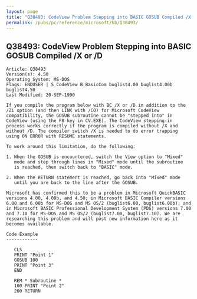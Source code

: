 ```yaml
---
layout: page
title: "Q38493: CodeView Problem Stepping into BASIC GOSUB Compiled /X or /D"
permalink: /pubs/pc/reference/microsoft/kb/Q38493/
---
```


## Q38493: CodeView Problem Stepping into BASIC GOSUB Compiled /X or /D

	Article: Q38493
	Version(s): 4.50
	Operating System: MS-DOS
	Flags: ENDUSER | S_CodeView B_BasicCom buglist4.00 buglist4.00b buglist4.50
	Last Modified: 20-SEP-1990
	
	If you compile the program below with BC /X or /D in addition to the
	/Zi option (and then LINK with /CO) for Microsoft CodeView
	compatibility, the GOSUB subroutine cannot be "stepped into" in
	CodeView (using the F8 key in CV.EXE). The CodeView stepping-in
	process works correctly if the program is compiled without /X and
	without /D. The compiler switch /X is needed to do error trapping
	using ON ERROR with RESUME statements.
	
	To work around this limitation, do the following:
	
	1. When the GOSUB is encountered, switch the View option to "Mixed"
	   mode and step through lines in "Mixed" mode until the subroutine
	   is reached, then switch back to "BASIC" mode.
	
	2. When the RETURN statement is reached, go back into "Mixed" mode
	   until you are back to the line after the GOSUB.
	
	Microsoft has confirmed this to be a problem in Microsoft QuickBASIC
	versions 4.00, 4.00b, and 4.50; in Microsoft BASIC Compiler versions
	6.00 and 6.00b for MS-DOS and MS OS/2 (buglist6.00, buglist6.00b); and
	in Microsoft BASIC Professional Development System (PDS) versions 7.00
	and 7.10 for MS-DOS and MS OS/2 (buglist7.00, buglist7.10). We are
	researching this problem and will post new information here as it
	becomes available.
	
	Code Example
	------------
	
	   CLS
	   PRINT "Point 1"
	   GOSUB 100
	   PRINT "Point 3"
	   END
	
	   REM * Subroutine *
	   100 PRINT "Point 2"
	   200 RETURN
